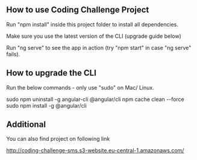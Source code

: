 How to use Coding Challenge Project
-----------------------------------

Run "npm install" inside this project folder to install all dependencies.

Make sure you use the latest version of the CLI (upgrade guide below)

Run "ng serve" to see the app in action (try "npm start" in case "ng serve" fails).



How to upgrade the CLI
-----------------------

Run the below commands - only use "sudo" on Mac/ Linux.

sudo npm uninstall -g angular-cli @angular/cli
npm cache clean --force
sudo npm install -g @angular/cli


Additional
----------

You can also find project on following link

http://coding-challenge-sms.s3-website.eu-central-1.amazonaws.com/
